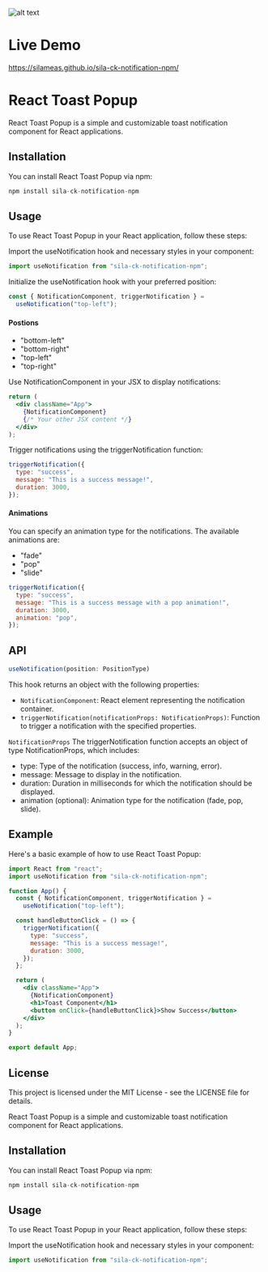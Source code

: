 ![alt text](https://asset.cloudinary.com/ddz6bkk0m/641ac41b44133d4886b24abef8e33a6f)

# Live Demo 
https://silameas.github.io/sila-ck-notification-npm/

# React Toast Popup

React Toast Popup is a simple and customizable toast notification component for React applications.


## Installation

You can install React Toast Popup via npm:

```jsx
npm install sila-ck-notification-npm
```

## Usage

To use React Toast Popup in your React application, follow these steps:

Import the useNotification hook and necessary styles in your component:

```jsx
import useNotification from "sila-ck-notification-npm";
```

Initialize the useNotification hook with your preferred position:

```jsx
const { NotificationComponent, triggerNotification } =
  useNotification("top-left");
```

#### Postions

- "bottom-left"
- "bottom-right"
- "top-left"
- "top-right"

Use NotificationComponent in your JSX to display notifications:

```jsx
return (
  <div className="App">
    {NotificationComponent}
    {/* Your other JSX content */}
  </div>
);
```

Trigger notifications using the triggerNotification function:

```jsx
triggerNotification({
  type: "success",
  message: "This is a success message!",
  duration: 3000,
});
```

#### Animations

You can specify an animation type for the notifications. The available animations are:

- "fade"
- "pop"
- "slide"

```jsx
triggerNotification({
  type: "success",
  message: "This is a success message with a pop animation!",
  duration: 3000,
  animation: "pop",
});
```

## API

```jsx
useNotification(position: PositionType)
```

This hook returns an object with the following properties:

- `NotificationComponent`: React element representing the notification container.
- `triggerNotification(notificationProps: NotificationProps)`: Function to trigger a notification with the specified properties.

`NotificationProps`
The triggerNotification function accepts an object of type NotificationProps, which includes:

- type: Type of the notification (success, info, warning, error).
- message: Message to display in the notification.
- duration: Duration in milliseconds for which the notification should be displayed.
- animation (optional): Animation type for the notification (fade, pop, slide).

## Example

Here's a basic example of how to use React Toast Popup:

```jsx
import React from "react";
import useNotification from "sila-ck-notification-npm";

function App() {
  const { NotificationComponent, triggerNotification } =
    useNotification("top-left");

  const handleButtonClick = () => {
    triggerNotification({
      type: "success",
      message: "This is a success message!",
      duration: 3000,
    });
  };

  return (
    <div className="App">
      {NotificationComponent}
      <h1>Toast Component</h1>
      <button onClick={handleButtonClick}>Show Success</button>
    </div>
  );
}

export default App;
```

## License

This project is licensed under the MIT License - see the LICENSE file for details.

React Toast Popup is a simple and customizable toast notification component for React applications.


## Installation

You can install React Toast Popup via npm:

```jsx
npm install sila-ck-notification-npm
```

## Usage

To use React Toast Popup in your React application, follow these steps:

Import the useNotification hook and necessary styles in your component:

```jsx
import useNotification from "sila-ck-notification-npm";
```
